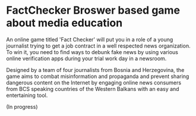 # FactChecker Broswer based game about media education

An online game titled 'Fact Checker' will put you in a role of a young journalist trying to get a job contract in a well respected news organization. To win it, you need to find ways to debunk fake news by using various online verification apps during your trial work day in a newsroom.

Designed by a team of four journalists from Bosnia and Herzegovina, the game aims to combat misinformation and propaganda and prevent sharing dangerous content on the Internet by engaging online news consumers from BCS speaking countries of the Western Balkans with an easy and entertaining tool.

(In progress)